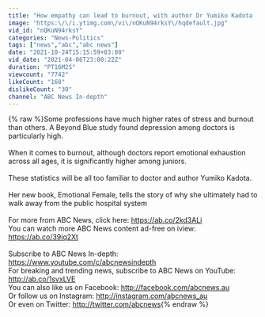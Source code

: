 ```yaml
---
title: "How empathy can lead to burnout, with author Dr Yumiko Kadota | The Drum"
image: "https:\/\/i.ytimg.com\/vi\/nQKuN94rksY\/hqdefault.jpg"
vid_id: "nQKuN94rksY"
categories: "News-Politics"
tags: ["news","abc","abc news"]
date: "2021-10-24T15:15:59+03:00"
vid_date: "2021-04-06T23:00:22Z"
duration: "PT16M2S"
viewcount: "7742"
likeCount: "168"
dislikeCount: "30"
channel: "ABC News In-depth"
---
```

{% raw %}Some professions have much higher rates of stress and burnout than others. A Beyond Blue study found depression among doctors is particularly high. <br /><br />When it comes to burnout, although doctors report emotional exhaustion across all ages, it is significantly higher among juniors. <br /><br />These statistics will be all too familiar to doctor and author Yumiko Kadota. <br /><br />Her new book, Emotional Female, tells the story of why she ultimately had to walk away from the public hospital system<br /><br />For more from ABC News, click here: <a rel="nofollow" target="blank" href="https://ab.co/2kd3ALi">https://ab.co/2kd3ALi</a><br />You can watch more ABC News content ad-free on iview: <a rel="nofollow" target="blank" href="https://ab.co/39iq2Xt">https://ab.co/39iq2Xt</a><br /><br />Subscribe to ABC News In-depth: <a rel="nofollow" target="blank" href="https://www.youtube.com/c/abcnewsindepth">https://www.youtube.com/c/abcnewsindepth</a><br />For breaking and trending news, subscribe to ABC News on YouTube: <a rel="nofollow" target="blank" href="http://ab.co/1svxLVE">http://ab.co/1svxLVE</a><br />You can also like us on Facebook: <a rel="nofollow" target="blank" href="http://facebook.com/abcnews.au">http://facebook.com/abcnews.au</a><br />Or follow us on Instagram: <a rel="nofollow" target="blank" href="http://instagram.com/abcnews_au">http://instagram.com/abcnews_au</a><br />Or even on Twitter: <a rel="nofollow" target="blank" href="http://twitter.com/abcnews">http://twitter.com/abcnews</a>{% endraw %}
